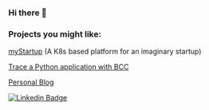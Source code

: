 ### Hi there 👋

### Projects you might like:

[myStartup](https://github.com/ish-xyz/myStartup) (A K8s based platform for an imaginary startup)

[Trace a Python application with BCC](https://github.com/ish-xyz/ish-ar.io-tutorials/tree/master/tutorial-bcc-python3-profiler)

[Personal Blog](https://ish-ar.io)


[![Linkedin Badge](https://img.shields.io/badge/-IshamAraia-blue?style=flat-square&logo=Linkedin&logoColor=white&link=https://www.linkedin.com/in/isham-araia-086a986b/)](https://www.linkedin.com/in/isham-araia-086a986b/)


<!--
**ish-xyz/ish-xyz** is a ✨ _special_ ✨ repository because its `README.md` (this file) appears on your GitHub profile.

Here are some ideas to get you started:

- 🔭 I’m currently working on ...
- 🌱 I’m currently learning ...
- 👯 I’m looking to collaborate on ...
- 🤔 I’m looking for help with ...
- 💬 Ask me about ...
- 📫 How to reach me: ...
- 😄 Pronouns: ...
- ⚡ Fun fact: ...
-->
